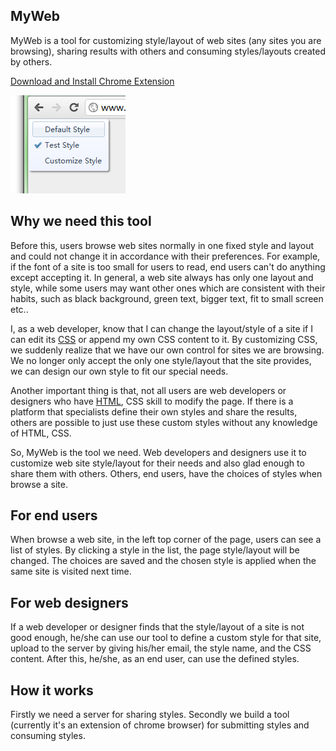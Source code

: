 ## MyWeb

MyWeb is a tool for customizing style/layout of web sites (any sites you are browsing), sharing results with others and consuming styles/layouts created by others.

[Download and Install Chrome Extension](https://github.com/downloads/WenchaoZeng/MyWeb/Chrome_1.0_2011-12-9.crx)


![screen shot](https://github.com/WenchaoZeng/MyWeb/raw/master/screen_shot1.PNG)


## Why we need this tool

Before this, users browse web sites normally in one fixed style and layout and could not change it in accordance with their preferences. For example, if the font of a site is too small for users to read, end users can't do anything except accepting it. In general, a web site always has only one layout and style, while some users may want other ones which are consistent with their habits, such as black background, green text, bigger text, fit to small screen etc..

I, as a web developer, know that I can change the layout/style of a site if I can edit its [CSS](http://en.wikipedia.org/wiki/Cascading_Style_Sheets) or append my own CSS content to it. By customizing CSS, we suddenly realize that we have our own control for sites we are browsing. We no longer only accept the only one style/layout that the site provides, we can design our own style to fit our special needs.

Another important thing is that, not all users are web developers or designers who have [HTML](http://en.wikipedia.org/wiki/HTML), CSS skill to modify the page. If there is a platform that specialists define their own styles and share the results, others are possible to just use these custom styles without any knowledge of HTML, CSS.

So, MyWeb is the tool we need. Web developers and designers use it to customize web site style/layout for their needs and also glad enough to share them with others. Others, end users, have the choices of styles when browse a site.

## For end users

When browse a web site, in the left top corner of the page, users can see a list of styles. By clicking a style in the list, the page style/layout will be changed. The choices are saved and the chosen style is applied when the same site is visited next time. 

## For web designers

If a web developer or designer finds that the style/layout of a site is not good enough, he/she can use our tool to define a custom style for that site, upload to the server by giving his/her email, the style name, and the CSS content. After this, he/she, as an end user, can use the defined styles.

## How it works

Firstly we need a server for sharing styles. Secondly we build a tool (currently it's an extension of chrome browser) for submitting styles and consuming styles.
